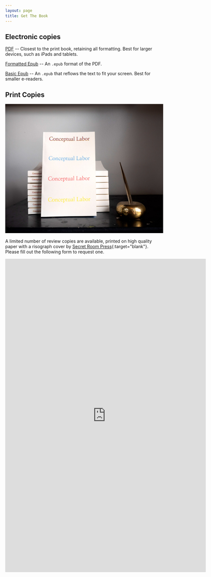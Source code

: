 ```yaml
---
layout: page
title: Get The Book
---
```


## Electronic copies

[PDF](/downloads/conceptual-labor.pdf) -- Closest to the print book, retaining all formatting. Best for larger devices, such as iPads and tablets.

[Formatted Epub](/downloads/conceptual-labor-fixed-layout.epub) -- An `.epub` format of the PDF.

[Basic Epub](/downloads/conceptual-labor-reflowable.epub) -- An `.epub` that reflows the text to fit your screen. Best for smaller e-readers.

## Print Copies

![A Stack of paperback copies of Conceptual Labor](/images/book-stack.jpg)

A limited number of review copies are available, printed on high quality paper with a risograph cover by [Secret Room Press](https://www.secretroompress.com){:target="blank"}. Please fill out the following form to request one.

<iframe src="https://docs.google.com/forms/d/e/1FAIpQLSe-fJtOw_JiU5ySy_MWu_qL0WsTdLWUdWt7DjL9BsWBvapFMQ/viewform?embedded=true" width="640" height="1000" frameborder="0" marginheight="0" marginwidth="0">Loading…</iframe>
